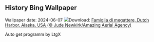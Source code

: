 ## History Bing Wallpaper
Wallpaper date: 2024-06-07
![](https://www.bing.com/th?id=OHR.HumpbackFamily_IT-IT4429880425_UHD.jpg&w=1000)Download: [Famiglia di megattere, Dutch Harbor, Alaska, USA (© Jude Newkirk/Amazing Aerial Agency)](https://www.bing.com/th?id=OHR.HumpbackFamily_IT-IT4429880425_UHD.jpg)

Auto get programm by LtgX
